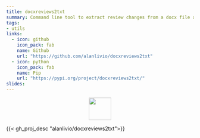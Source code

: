 ```yaml
---
title: docxreviews2txt
summary: Command line tool to extract review changes from a docx file as plain text.
tags:
- utils
links:
  - icon: github
    icon_pack: fab
    name: Github
    url: "https://github.com/alanlivio/docxreviews2txt"
  - icon: python
    icon_pack: fab
    name: Pip
    url: "https://pypi.org/project/docxreviews2txt/"
slides:
---
```

<p align="center">
<img src="https://upload.wikimedia.org/wikipedia/commons/thumb/f/fb/.docx_icon.svg/512px-.docx_icon.svg.png" width="60"/>
</p>

{{< gh_proj_desc "alanlivio/docxreviews2txt">}}